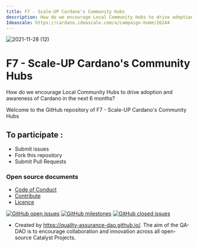 ```yaml
---
title: F7 - Scale-UP Cardano's Community Hubs
description: How do we encourage Local Community Hubs to drive adoption and awareness of Cardano in the next 6 months?
Ideascale: https://cardano.ideascale.com/a/campaign-home/26244
---
```


![2021-11-28 (12)](https://user-images.githubusercontent.com/25156451/143788682-c2a71424-e816-4be7-bee0-b1a3eeeb0a9c.png)

# F7 - Scale-UP Cardano's Community Hubs

How do we encourage Local Community Hubs to drive adoption and awareness of Cardano in the next 6 months?

Welcome to the GitHub repository of F7 - Scale-UP Cardano's Community Hubs

## To participate :
* Submit issues
* Fork this repository
* Submit Pull Requests

### Open source documents 
- [Code of Conduct](https://github.com/Catalyst-Challenges/F7-Scale-UP-Cardanos-Community-Hubs/blob/main/CODE-OF-CONDUCT.md)
- [Contribute](https://github.com/Catalyst-Challenges/F7-Scale-UP-Cardanos-Community-Hubs/blob/main/CONTRIBUTE.md)
- [Licence](https://github.com/Catalyst-Challenges/F7-Scale-UP-Cardanos-Community-Hubs/blob/main/LICENSE)

[![GitHub open issues](https://img.shields.io/github/issues/Catalyst-Challenges/F7-Scale-UP-Cardanos-Community-Hubs?style=flat-square)](https://github.com/Catalyst-Challenges/F7-Scale-UP-Cardanos-Community-Hubs/issues)
[![GitHub milestones](https://img.shields.io/github/milestones/open/Catalyst-Challenges/F7-Scale-UP-Cardanos-Community-Hubs?style=flat-square)](https://github.com/Catalyst-Challenges/F7-Scale-UP-Cardanos-Community-Hubs/milestones)
[![GitHub closed issues](https://img.shields.io/github/issues-closed-raw/Catalyst-Challenges/F7-Scale-UP-Cardanos-Community-Hubs?style=flat-square)](https://github.com/Catalyst-Challenges/F7-Scale-UP-Cardanos-Community-Hubs/issues?q=is%3Aissue+is%3Aclosed)


- Created by https://quality-assurance-dao.github.io/. The aim of the QA-DAO is to encourage collaboration and innovation across all open-source Catalyst Projects.

